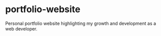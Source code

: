 # portfolio-website
Personal portfolio website highlighting my growth and development as a web developer.
